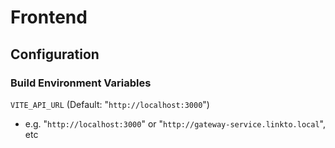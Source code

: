 # Frontend

## Configuration

### Build Environment Variables

``VITE_API_URL`` (Default: "`http://localhost:3000`")

* e.g. "`http://localhost:3000`" or "`http://gateway-service.linkto.local`", etc

